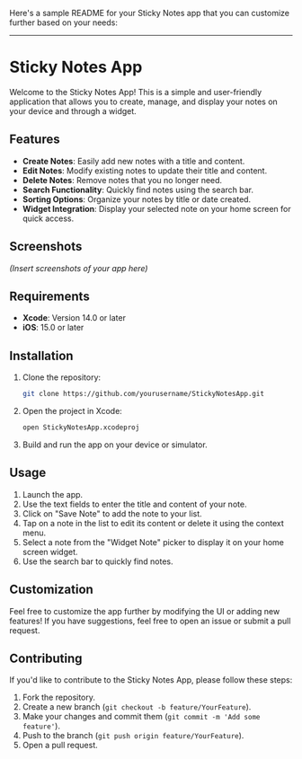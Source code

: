 Here's a sample README for your Sticky Notes app that you can customize further based on your needs:

---

# Sticky Notes App

Welcome to the Sticky Notes App! This is a simple and user-friendly application that allows you to create, manage, and display your notes on your device and through a widget.

## Features

- **Create Notes**: Easily add new notes with a title and content.
- **Edit Notes**: Modify existing notes to update their title and content.
- **Delete Notes**: Remove notes that you no longer need.
- **Search Functionality**: Quickly find notes using the search bar.
- **Sorting Options**: Organize your notes by title or date created.
- **Widget Integration**: Display your selected note on your home screen for quick access.

## Screenshots

*(Insert screenshots of your app here)*

## Requirements

- **Xcode**: Version 14.0 or later
- **iOS**: 15.0 or later

## Installation

1. Clone the repository:

   ```bash
   git clone https://github.com/yourusername/StickyNotesApp.git
   ```

2. Open the project in Xcode:

   ```bash
   open StickyNotesApp.xcodeproj
   ```

3. Build and run the app on your device or simulator.

## Usage

1. Launch the app.
2. Use the text fields to enter the title and content of your note.
3. Click on "Save Note" to add the note to your list.
4. Tap on a note in the list to edit its content or delete it using the context menu.
5. Select a note from the "Widget Note" picker to display it on your home screen widget.
6. Use the search bar to quickly find notes.

## Customization

Feel free to customize the app further by modifying the UI or adding new features! If you have suggestions, feel free to open an issue or submit a pull request.

## Contributing

If you'd like to contribute to the Sticky Notes App, please follow these steps:

1. Fork the repository.
2. Create a new branch (`git checkout -b feature/YourFeature`).
3. Make your changes and commit them (`git commit -m 'Add some feature'`).
4. Push to the branch (`git push origin feature/YourFeature`).
5. Open a pull request.
